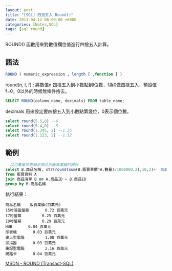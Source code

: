 ```yaml
---
layout: post
title: "[SQL] 四捨五入 Round()"
date: 2011-04-12 06:09:00 +0800
categories: [Notes,SQL]
tags: [sql round]
---
```



ROUND() 函數用來對數值欄位值進行四捨五入計算。


## 語法

```sql
ROUND ( numeric_expression , length [ ,function ] )
```
round(n, l, f)
: 將數值n 四捨五入到小數點到l位數，f為0做四捨五入，預設值f=0。0以外的時候無條件捨去。

```sql
SELECT ROUND(column_name, decimals) FROM table_name;
```
decimals 用來設定要四捨五入到小數點第幾位，0表示個位數。


```sql
select round(5.5,0) --6
select round(5.4,0) --5
select round(1.345, 2) --1.35
select round(1.123, 2) --1.12
```

## 範例

```sql
--以百萬單位來顯示商品別販賣業績的總計
select B.商品名稱, str(round(sum(B.販賣單價*A.數量)/1000000,2),10,2)+' 百萬元' "販賣業績(百萬元)"
from 販賣資料 A
join 商品清單 B on A.商品ID = B.商品ID 
group by B.商品名稱
```

執行結果：
```
商品名稱	販賣業績(百萬元)
15吋液晶螢幕	      0.72 百萬元
17吋螢幕	      0.25 百萬元
19吋螢幕	      0.29 百萬元
HUB	      0.04 百萬元
印表機	      0.03 百萬元
桌上型電腦	      1.08 百萬元
掃描器	      0.03 百萬元
筆記型電腦	      2.16 百萬元
網路卡	      0.04 百萬元
```

[MSDN - ROUND (Transact-SQL)](https://learn.microsoft.com/zh-tw/sql/t-sql/functions/round-transact-sql?view=sql-server-ver16)